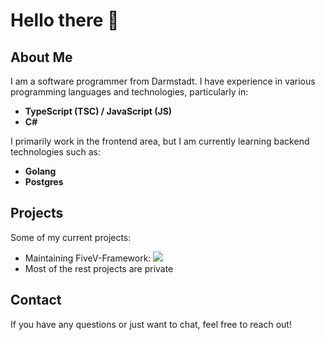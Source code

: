 # Hello there 👋

## About Me

I am a software programmer from Darmstadt. I have experience in various programming languages and technologies, particularly in:

- **TypeScript (TSC) / JavaScript (JS)**
- **C#**

I primarily work in the frontend area, but I am currently learning backend technologies such as:

- **Golang**
- **Postgres**

## Projects

Some of my current projects:

- Maintaining FiveV-Framework:  [![](https://avatars.githubusercontent.com/u/204807991?s=30&v=4)](https://github.com/FiveV-Framework?view_as=public)
- Most of the rest projects are private

## Contact

If you have any questions or just want to chat, feel free to reach out!
